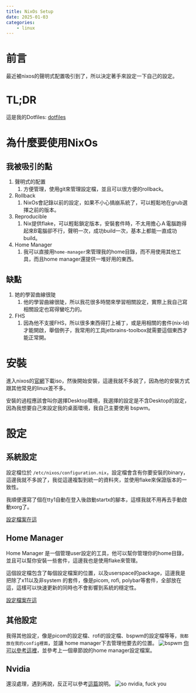 ```yaml
---
title: NixOs Setup
date: 2025-01-03
categories:
    - linux
---
```


# 前言

最近被nixos的聲明式配置吸引到了，所以決定著手來設定一下自己的設定。

# TL;DR

這是我的Dotfiles: [dotfiles](https://github.com/bloodnighttw/dotfile)

# 為什麼要使用NixOs

## 我被吸引的點
1. 聲明式的配置
   1. 方便管理，使用git來管理設定檔，並且可以很方便的rollback。
2. Rollback
   1. NixOs會記錄以前的設定，如果不小心搞崩系統了，可以輕鬆地在grub選擇之前的版本。
3. Reproducible
   1. Nix提供flake，可以輕鬆鎖定版本，安裝套件時，不太用擔心Ａ電腦跑得起來B電腦卻不行，聲明一次，成功build一次，基本上都能一直成功build。
4. Home Manager
   1. 我可以直接用`home-manager`來管理我的home目錄，而不用使用其他工具，而且home manager還提供一堆好用的東西。

## 缺點
1. 她的學習曲線很陡
   1. 他的學習曲線很陡，所以我花很多時間來學習相關設定，實際上我自己寫相關設定也寫得蠻吃力的。
2. FHS
   1. 因為他不支援FHS，所以很多東西得打上補丁，或是用相關的套件(nix-ld)才能開啟，舉個例子，我常用的工具jetbrains-toolbox就需要這個東西才能正常開。

# 安裝
進入nixos的[官網](https://nixos.org/)下載iso，然後開始安裝，這邊我就不多說了，因為他的安裝方式跟其他常見的linux差不多。

安裝的過程應該會叫你選擇Desktop環境，我選擇的設定是不含Desktop的設定，因為我想要自己來設定我的桌面環境，我自己主要使用 bspwm。

# 設定

## 系統設定
設定檔位於 `/etc/nixos/configuration.nix`，設定檔會含有你要安裝的binary，這邊我就不多說了，我從這邊複製到統一的資料夾，並使用flake來保證版本的一致性。

我順便還寫了個在tty1自動在登入後啟動startx的腳本，這樣我就不用再去手動啟動xorg了。

[設定檔案在這](https://github.com/bloodnighttw/dotfile/blob/main/nixos/configuration.nix)

## Home Manager
Home Manager 是一個管理user設定的工具，他可以幫你管理你的home目錄，並且可以幫你安裝一些套件，這邊我也是使用flake來管理。

這個設定檔包含了每個設定檔案的位置，以及userspace的package，這邊我是把除了x11以及非system 的套件，像是picom, rofi, polybar等套件，全部放在這，這樣可以快速更新的同時也不會影響到系統的穩定性。

[設定檔案在這](https://github.com/bloodnighttw/dotfile/blob/main/home-manager/home.nix)

## 其他設定

我得其他設定，像是picom的設定檔、rofi的設定檔、bspwm的設定檔等等，`我都放在我的config裡面`，並讓 home manager下去管理他要去的位置。
![bspwm](https://i.imgur.com/5k5zpxH.jpeg)
[你可以參考這裡](https://github.com/bloodnighttw/dotfile/tree/main/config)，並參考上一個章節說的home manager設定檔案。

## Nvidia
還沒處理，遇到再說，反正可以參考[這篇](https://nixos.wiki/wiki/Nvidia)說明。
![so nvidia, fuck you](https://i.imgur.com/NqhBNru.jpeg)

